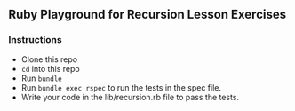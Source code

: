 ## Ruby Playground for Recursion Lesson Exercises

### Instructions
* Clone this repo
* `cd` into this repo
* Run `bundle`
* Run `bundle exec rspec` to run the tests in the spec file.
* Write your code in the lib/recursion.rb file to pass the tests.
